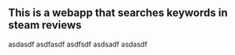 
## This is a webapp that searches keywords in steam reviews

 
asdasdf
asdfasdf
asdfsdf
asdsadf
asdasdf
